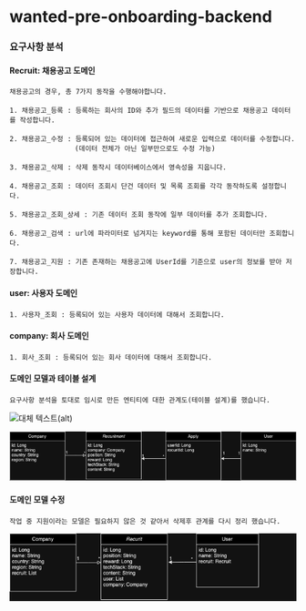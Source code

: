 # wanted-pre-onboarding-backend

### 요구사항 분석

#### Recruit: 채용공고 도메인
    채용공고의 경우, 총 7가지 동작을 수행해야합니다.

    1. 채용공고_등록 : 등록하는 회사의 ID와 추가 필드의 데이터를 기반으로 채용공고 데이터를 작성합니다. 

    2. 채용공고_수정 : 등록되어 있는 데이터에 접근하여 새로운 입력으로 데이터를 수정합니다.
                    (데이터 전체가 아닌 일부만으로도 수정 가능)

    3. 채용공고_삭제 : 삭제 동작시 데이터베이스에서 영속성을 지웁니다.

    4. 채용공고_조회 : 데이터 조회시 단건 데이터 및 목록 조회를 각각 동작하도록 설정합니다.

    5. 채용공고_조회_상세 : 기존 데이터 조회 동작에 일부 데이터를 추가 조회합니다. 

    6. 채용공고_검색 : url에 파라미터로 넘겨지는 keyword를 통해 포함된 데이터만 조회합니다.

    7. 채용공고_지원 : 기존 존재하는 채용공고에 UserId를 기준으로 user의 정보를 받아 저장합니다.
    
#### user: 사용자 도메인
    1. 사용자_조회 : 등록되어 있는 사용자 데이터에 대해서 조회합니다.
    
 
#### company: 회사 도메인
    1. 회사_조회 : 등록되어 있는 회사 데이터에 대해서 조회합니다.



#### 도메인 모델과 테이블 설계
    요구사항 분석을 토대로 임시로 만든 엔티티에 대한 관계도(테이블 설계)를 했습니다.
![대체 텍스트(alt)](https://documents.lucid.app/documents/259f7bb5-eba5-4e98-bfbe-44d027fbc4b0/pages/0_0?a=432&x=633&y=333&w=1015&h=154&store=1&accept=image%2F*&auth=LCA%20ae6f567072a3d67e1d5290d1e0a983139e1d9ff9a14e27a6c02657edf90e87b8-ts%3D1697020078 "이미지 설명(title)")

![대체 텍스트(alt)](img1.png)

#### 도메인 모델 수정
    작업 중 지원이라는 모델은 필요하지 않은 것 같아서 삭제후 관계를 다시 정리 했습니다.

![대체 텍스트(alt)](img2.png)









